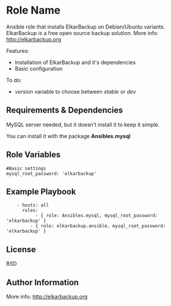 Role Name
========

Ansible role that installs ElkarBackup on Debian/Ubuntu variants. ElkarBackup is a free open source backup solution. More info: http://elkarbackup.org

Features:
 * Installation of ElkarBackup and it's dependencies
 * Basic configuration

To do:
 * _version_ variable to choose between _stable_ or _dev_

Requirements & Dependencies
------------

MySQL server needed, but it doesn't install it to keep it simple.

You can install it with the package __Ansibles.mysql__


Role Variables
--------------

```
#Basic settings
mysql_root_password: 'elkarbackup'
```

Example Playbook
-------------------------

```
    - hosts: all
      roles:
	       - { role: Ansibles.mysql, mysql_root_password: 'elkarbackup' }
         - { role: elkarbackup.ansible, mysql_root_password: 'elkarbackup' }
```


License
-------

BSD

Author Information
------------------

More info: http://elkarbackup.org
